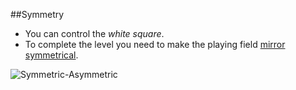 ##Symmetry

- You can control the *white square*.
- To complete the level you need to make the playing field [mirror symmetrical](https://en.wikipedia.org/wiki/Symmetry).

![Symmetric-Asymmetric](https://en.wikipedia.org/wiki/Symmetry#/media/File:Asymmetric_(PSF).svg "Symmetric-Asymmetric")
